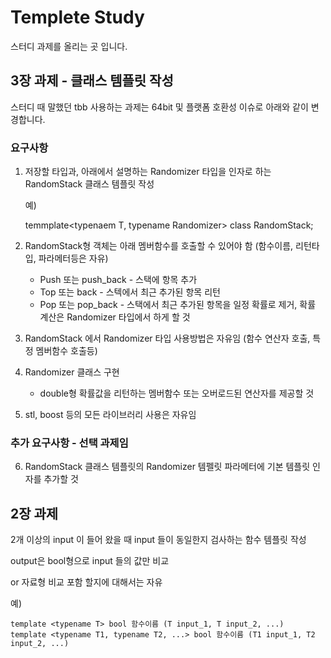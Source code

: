 ﻿# Templete Study

스터디 과제를 올리는 곳 입니다.

## 3장 과제 - 클래스 템플릿 작성

스터디 때 말했던 tbb 사용하는 과제는 64bit 및 플랫폼 호환성 이슈로 아래와 같이 변경합니다.

### 요구사항

1. 저장할 타입과, 아래에서 설명하는 Randomizer 타입을 인자로 하는 RandomStack 클래스 템플릿 작성

    예)

    temmplate<typenaem T, typename Randomizer>
    class RandomStack;

2. RandomStack형 객체는 아래 멤버함수를 호출할 수 있어야 함 (함수이름, 리턴타입, 파라메터등은 자유)
    *  Push 또는 push_back - 스택에 항목 추가
    *  Top 또는 back - 스텍에서 최근 추가된 항목 리턴
    *  Pop 또는 pop_back - 스택에서 최근 추가된 항목을 일정 확률로 제거, 확률 계산은 Randomizer 타입에서 하게 할 것

3. RandomStack 에서 Randomizer 타입 사용방법은 자유임 (함수 연산자 호출, 특정 멤버함수 호출등)

4. Randomizer 클래스 구현
    *  double형 확률값을 리턴하는 멤버함수 또는 오버로드된 연산자를 제공할 것

5. stl, boost 등의 모든 라이브러리 사용은 자유임
  
### 추가 요구사항 - 선택 과제임

6. RandomStack 클래스 템플릿의 Randomizer 템펠릿 파라메터에 기본 템플릿 인자를 추가할 것


## 2장 과제

2개 이상의 input 이 들어 왔을 때 input 들이 동일한지 검사하는 함수 템플릿 작성

output은 bool형으로 input 들의 값만 비교

or 자료형 비교 포함 할지에 대해서는 자유

예)

	template <typename T> bool 함수이름 (T input_1, T input_2, ...)
	template <typename T1, typename T2, ...> bool 함수이름 (T1 input_1, T2 input_2, ...)






